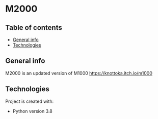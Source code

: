 # M2000

## Table of contents
* [General info](#general-info)
* [Technologies](#technologies)


## General info
M2000 is an updated version of M1000
https://knottoka.itch.io/m1000


	
## Technologies
Project is created with:
* Python version 3.8
